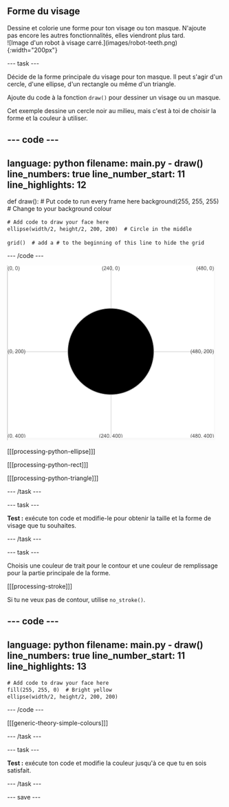 ## Forme du visage

<div style="display: flex; flex-wrap: wrap">
<div style="flex-basis: 200px; flex-grow: 1; margin-right: 15px;">
Dessine et colorie une forme pour ton visage ou ton masque. N'ajoute pas encore les autres fonctionnalités, elles viendront plus tard.
</div>
<div>
![Image d'un robot à visage carré.](images/robot-teeth.png){:width="200px"}
</div>
</div>

--- task ---

Décide de la forme principale du visage pour ton masque. Il peut s'agir d'un cercle, d'une ellipse, d'un rectangle ou même d'un triangle.

Ajoute du code à la fonction `draw()` pour dessiner un visage ou un masque.

Cet exemple dessine un cercle noir au milieu, mais c'est à toi de choisir la forme et la couleur à utiliser.

--- code ---
---
language: python filename: main.py - draw() line_numbers: true line_number_start: 11
line_highlights: 12
---

def draw(): # Put code to run every frame here background(255, 255, 255)  # Change to your background colour

    # Add code to draw your face here
    ellipse(width/2, height/2, 200, 200)  # Circle in the middle
    
    grid()  # add a # to the beginning of this line to hide the grid

--- /code ---

![La zone de sortie montrant un cercle noir au milieu de la grille.](images/black-circle.png)

[[[processing-python-ellipse]]]


[[[processing-python-rect]]]


[[[processing-python-triangle]]]

--- /task ---

--- task ---

**Test :** exécute ton code et modifie-le pour obtenir la taille et la forme de visage que tu souhaites.

--- /task ---

--- task ---

Choisis une couleur de trait pour le contour et une couleur de remplissage pour la partie principale de la forme.

[[[processing-stroke]]]

Si tu ne veux pas de contour, utilise `no_stroke()`.

--- code ---
---
language: python filename: main.py - draw() line_numbers: true line_number_start: 11
line_highlights: 13
---

    # Add code to draw your face here
    fill(255, 255, 0)  # Bright yellow
    ellipse(width/2, height/2, 200, 200)

--- /code ---

[[[generic-theory-simple-colours]]]

--- /task ---

--- task ---

**Test :** exécute ton code et modifie la couleur jusqu'à ce que tu en sois satisfait.

--- /task ---

--- save ---
